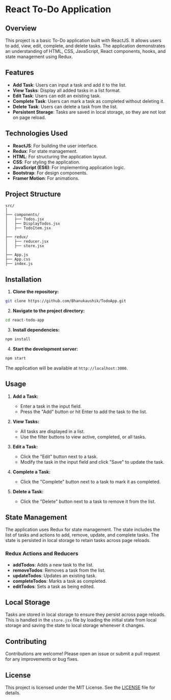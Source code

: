 # React To-Do Application

## Overview

This project is a basic To-Do application built with ReactJS. It allows users to add, view, edit, complete, and delete tasks. The application demonstrates an understanding of HTML, CSS, JavaScript, React components, hooks, and state management using Redux.

## Features

- **Add Task**: Users can input a task and add it to the list.
- **View Tasks**: Display all added tasks in a list format.
- **Edit Task**: Users can edit an existing task.
- **Complete Task**: Users can mark a task as completed without deleting it.
- **Delete Task**: Users can delete a task from the list.
- **Persistent Storage**: Tasks are saved in local storage, so they are not lost on page reload.

## Technologies Used

- **ReactJS**: For building the user interface.
- **Redux**: For state management.
- **HTML**: For structuring the application layout.
- **CSS**: For styling the application.
- **JavaScript (ES6)**: For implementing application logic.
- **Bootstrap**: For design components.
- **Framer Motion**: For animations.

## Project Structure

```
src/
│
├── components/
│   ├── Todos.jsx
│   ├── DisplayTodos.jsx
│   ├── TodoItem.jsx
│
├── redux/
│   ├── reducer.jsx
│   ├── store.jsx
│
├── App.js
├── App.css
├── index.js
```

## Installation

1. **Clone the repository:**

```bash
git clone https://github.com/Bhanukaushik/TodoApp.git
```

2. **Navigate to the project directory:**

```bash
cd react-todo-app
```

3. **Install dependencies:**

```bash
npm install
```

4. **Start the development server:**

```bash
npm start
```

The application will be available at `http://localhost:3000`.

## Usage

1. **Add a Task:**

   - Enter a task in the input field.
   - Press the "Add" button or hit Enter to add the task to the list.

2. **View Tasks:**

   - All tasks are displayed in a list.
   - Use the filter buttons to view active, completed, or all tasks.

3. **Edit a Task:**

   - Click the "Edit" button next to a task.
   - Modify the task in the input field and click "Save" to update the task.

4. **Complete a Task:**

   - Click the "Complete" button next to a task to mark it as completed.

5. **Delete a Task:**

   - Click the "Delete" button next to a task to remove it from the list.

## State Management

The application uses Redux for state management. The state includes the list of tasks and actions to add, remove, update, and complete tasks. The state is persisted in local storage to retain tasks across page reloads.

### Redux Actions and Reducers

- **addTodos**: Adds a new task to the list.
- **removeTodos**: Removes a task from the list.
- **updateTodos**: Updates an existing task.
- **completeTodos**: Marks a task as completed.
- **editTodos**: Sets a task as being edited.

## Local Storage

Tasks are stored in local storage to ensure they persist across page reloads. This is handled in the `store.jsx` file by loading the initial state from local storage and saving the state to local storage whenever it changes.

## Contributing

Contributions are welcome! Please open an issue or submit a pull request for any improvements or bug fixes.

## License

This project is licensed under the MIT License. See the [LICENSE](LICENSE) file for details.
